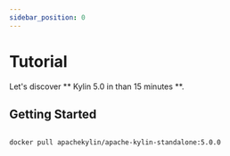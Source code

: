 ```yaml
---
sidebar_position: 0
---
```


# Tutorial

Let's discover ** Kylin 5.0 in than 15 minutes **.

## Getting Started

```shell

docker pull apachekylin/apache-kylin-standalone:5.0.0
```
